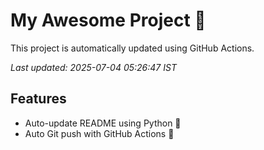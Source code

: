 # My Awesome Project 🚀

This project is automatically updated using GitHub Actions.

_Last updated: 2025-07-04 05:26:47 IST_

## Features
- Auto-update README using Python 🐍
- Auto Git push with GitHub Actions 🤖
